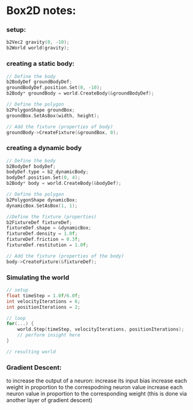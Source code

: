 # Box2D notes:

### setup:
```cpp
b2Vec2 gravity(0, -10);
b2World world(gravity);
```

### creating a static body:
```cpp
// Define the body
b2BodyDef groundBodyDef;
groundBodyDef.position.Set(0, -10);
b2Body* groundBody = world.CreateBody(&groundBodyDef);

// Define the polygon
b2PolygonShape groundBox;
groundBox.SetAsBox(width, height);

// Add the fixture (properties of body)
groundBody->CreateFixture(&groundBox, 0);
```

### creating a dynamic body
```cpp
// Define the body
b2BodyDef bodyDef;
bodyDef.type = b2_dynamicBody;
bodyDef.position.Set(0, 4);
b2Body* body = world.CreateBody(&bodyDef);

// Define the polygon
b2PolygonShape dynamicBox;
dynamicBox.SetAsBox(1, 1);

//Define the fixture (properties)
b2FixtureDef fixtureDef;
fixtureDef.shape = &dynamicBox;
fixtureDef.density = 1.0f;
fixtureDef.friction = 0.3f;
fixtureDef.restitution = 1.0f;

// Add the fixture (properties of the body)
body->CreateFixture(&fixtureDef);
```

### Simulating the world
```cpp
// setup
float timeStep = 1.0f/6.0f;
int velocityIterations = 6;
int positionIterations = 2;

// loop
for(...) {
    world.Step(timeStep, velocityIterations, positionIterations);
    // perform insight here
}

// resulting world
```

### Gradient Descent:
to increase the output of a neuron:
increase its input bias
increase each weight in proportion to the correspodning neuron value
increase each neuron value in proportion to the corresponding weight (this is done via another layer of gradient descent)

